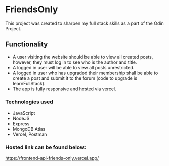 # FriendsOnly
This project was created to sharpen my full stack skills as a part of the Odin Project.

## Functionality
- A user visiting the website should be able to view all created posts, however, they must log in to see who is the author and title.
- A logged in user will be able to view all posts unrestricted.
- A logged in user who has upgraded their membership shall be able to create a post and submit it to the forum (code to upgrade is learnFullStack).
- The app is fully responsive and hosted via vercel.


### Technologies used
- JavaScript
- NodeJS
- Express
- MongoDB Atlas
- Vercel, Postman

### Hosted link can be found below:
https://frontend-api-friends-only.vercel.app/
